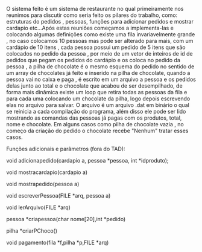 O sistema feito é um sistema de restaurante no qual primeiramente nos reunimos para discutir como seria feito os pilares do trabalho, como: estruturas do pedidos , pessoas, funções para adicionar pedidos e mostrar cardapio etc...Após estas reuniões começamos a implementa-las e colocando algumas definições como existe uma fila invariavelmente grande , no caso colocamos 10 pessoas mas pode ser alterado para mais, com um cardápio de 10 itens , cada pessoa possui um pedido de 5 itens que são colocados no pedido da pessoa , por meio de um vetor de inteiros de id de pedidos que pegam os pedidos do cardápio e os coloca no pedido da pessoa , a pilha de chocolate é o mesmo esquema do pedido no sentido de um array de chocolates já feito e inserido na pilha de chocolate, quando a pessoa vai no caixa e paga , é escrito em um arquivo a pessoa e os pedidos delas junto ao total e o chocolate que acabou de ser desempilhado, de forma mais dinâmica existe um loop que retira todas as pessoas da fila e para cada uma colocando um chocolate da pilha, logo depois escrevendo elas no arquivo para salvar. O arquivo é um arquivo .dat em binário o qual se reinicia a cada compilação do programa, além disso ele pode ser lido mostrando as comandas das pessoas já pagas com os produtos, total, nome e chocolate. Em alguns casos como pilha de chocolate vazia , no começo da criação do pedido o chocolate recebe "Nenhum" tratar esses casos. 

Funções adicionais e parâmetros (fora do TAD):

void adicionapedido(cardapio a, pessoa *pessoa, int *idproduto);

void mostracardapio(cardapio a)

void mostrapedido(pessoa a)

void escreverPessoa(FILE *arq, pessoa a)

void lerArquivo(FILE *arq)

pessoa *criapessoa(char nome[20],int *pedido)

pilha *criarPChoco()

void pagamento(fila *f,pilha *p,FILE *arq)
